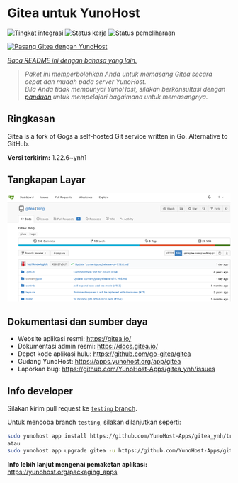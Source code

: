 <!--
N.B.: README ini dibuat secara otomatis oleh <https://github.com/YunoHost/apps/tree/master/tools/readme_generator>
Ini TIDAK boleh diedit dengan tangan.
-->

# Gitea untuk YunoHost

[![Tingkat integrasi](https://apps.yunohost.org/badge/integration/gitea)](https://ci-apps.yunohost.org/ci/apps/gitea/)
![Status kerja](https://apps.yunohost.org/badge/state/gitea)
![Status pemeliharaan](https://apps.yunohost.org/badge/maintained/gitea)

[![Pasang Gitea dengan YunoHost](https://install-app.yunohost.org/install-with-yunohost.svg)](https://install-app.yunohost.org/?app=gitea)

*[Baca README ini dengan bahasa yang lain.](./ALL_README.md)*

> *Paket ini memperbolehkan Anda untuk memasang Gitea secara cepat dan mudah pada server YunoHost.*  
> *Bila Anda tidak mempunyai YunoHost, silakan berkonsultasi dengan [panduan](https://yunohost.org/install) untuk mempelajari bagaimana untuk memasangnya.*

## Ringkasan

Gitea is a fork of Gogs a self-hosted Git service written in Go. Alternative to GitHub.


**Versi terkirim:** 1.22.6~ynh1

## Tangkapan Layar

![Tangkapan Layar pada Gitea](./doc/screenshots/screenshot.png)

## Dokumentasi dan sumber daya

- Website aplikasi resmi: <https://gitea.io/>
- Dokumentasi admin resmi: <https://docs.gitea.io/>
- Depot kode aplikasi hulu: <https://github.com/go-gitea/gitea>
- Gudang YunoHost: <https://apps.yunohost.org/app/gitea>
- Laporkan bug: <https://github.com/YunoHost-Apps/gitea_ynh/issues>

## Info developer

Silakan kirim pull request ke [`testing` branch](https://github.com/YunoHost-Apps/gitea_ynh/tree/testing).

Untuk mencoba branch `testing`, silakan dilanjutkan seperti:

```bash
sudo yunohost app install https://github.com/YunoHost-Apps/gitea_ynh/tree/testing --debug
atau
sudo yunohost app upgrade gitea -u https://github.com/YunoHost-Apps/gitea_ynh/tree/testing --debug
```

**Info lebih lanjut mengenai pemaketan aplikasi:** <https://yunohost.org/packaging_apps>

